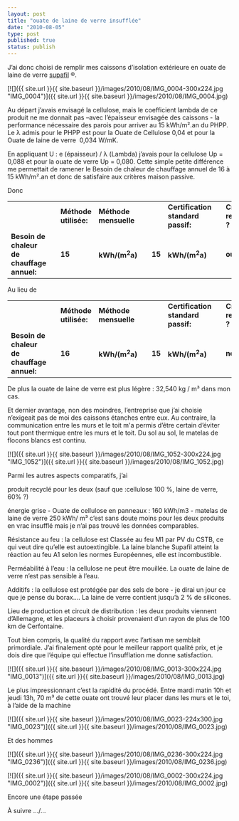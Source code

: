 ```yaml
---
layout: post
title: "ouate de laine de verre insufflée"
date: "2010-08-05"
type: post
published: true
status: publish
---
```


J’ai donc choisi de remplir mes caissons d’isolation extérieure en ouate de laine de verre [supafil](http://www.knauf.be/Supafil_news_FR.htm) ®.

[![]({{ site.url }}{{ site.baseurl }}/images/2010/08/IMG_0004-300x224.jpg "IMG_0004")]({{ site.url }}{{ site.baseurl }}/images/2010/08/IMG_0004.jpg)

Au départ j’avais envisagé la cellulose, mais le coefficient lambda de ce produit ne me donnait pas –avec l’épaisseur envisagée des caissons - la performance nécessaire des parois pour arriver au 15 kWh/m².an du PHPP. Le λ admis pour le PHPP est pour la Ouate de Cellulose 0,04 et pour la Ouate de laine de verre  0,034 W/mK.

En appliquant U : e (épaisseur) / λ (Lambda) j’avais pour la cellulose Up = 0,088 et pour la ouate de verre Up = 0,080. Cette simple petite différence me permettait de ramener le Besoin de chaleur de chauffage annuel de 16 à 15 kWh/m².an et donc de satisfaire aux critères maison passive.

Donc

<table border="0" cellspacing="0" cellpadding="0" width="100%"><tbody><tr><td width="28%"></td><td width="1%"></td><td width="13%"><strong>Méthode utilisée:</strong></td><td width="19%"><strong>Méthode mensuelle</strong></td><td width="1%"></td><td width="4%" valign="bottom"></td><td width="17%"><strong>Certification standard passif:</strong></td><td width="1%" valign="bottom"></td><td width="10%"><strong>Critères respectés ?</strong></td></tr><tr><td width="28%"><strong>Besoin de chaleur de chauffage annuel:</strong></td><td width="1%"></td><td width="13%"><strong>15</strong></td><td width="19%"><strong>kWh/(m<sup>2</sup>a)</strong></td><td width="1%"></td><td width="4%"><strong>15</strong></td><td width="17%"><strong>kWh/(m<sup>2</sup>a)</strong></td><td width="1%"></td><td width="10%"><strong>oui</strong></td></tr></tbody></table>

Au lieu de

<table border="0" cellspacing="0" cellpadding="0" width="100%"><tbody><tr><td width="28%"></td><td width="1%"></td><td width="13%"><strong>Méthode utilisée:</strong></td><td width="19%"><strong>Méthode mensuelle</strong></td><td width="1%"></td><td width="4%" valign="bottom"></td><td width="17%"><strong>Certification standard passif:</strong></td><td width="1%" valign="bottom"></td><td width="10%"><strong>Critères respectés ?</strong></td></tr><tr><td width="28%"><strong>Besoin de chaleur de chauffage annuel:</strong></td><td width="1%"></td><td width="13%"><strong>16</strong></td><td width="19%"><strong>kWh/(m<sup>2</sup>a)</strong></td><td width="1%"></td><td width="4%"><strong>15</strong></td><td width="17%"><strong>kWh/(m<sup>2</sup>a)</strong></td><td width="1%"></td><td width="10%"><strong>non</strong></td></tr></tbody></table>

De plus la ouate de laine de verre est plus légère : 32,540 kg / m³ dans mon cas.

Et dernier avantage, non des moindres, l’entreprise que j’ai choisie n’exigeait pas de moi des caissons étanches entre eux. Au contraire, la communication entre les murs et le toit m'a permis d’être certain d’éviter tout pont thermique entre les murs et le toit. Du sol au sol, le matelas de flocons blancs est continu.

[![]({{ site.url }}{{ site.baseurl }}/images/2010/08/IMG_1052-300x224.jpg "IMG_1052")]({{ site.url }}{{ site.baseurl }}/images/2010/08/IMG_1052.jpg)

Parmi les autres aspects comparatifs, j’ai

produit recyclé pour les deux (sauf que :cellulose 100 %, laine de verre, 60% ?)

énergie grise - Ouate de cellulose en panneaux : 160 kWh/m3 - matelas de laine de verre 250 kWh/ m³ c’est sans doute moins pour les deux produits en vrac insufflé mais je n’ai pas trouvé les données comparables.

Résistance au feu : la cellulose est Classée au feu M1 par PV du CSTB, ce qui veut dire qu’elle est autoextingible. La laine blanche Supafil atteint la réaction au feu A1 selon les normes Européennes, elle est incombustible.

Perméabilité à l’eau : la cellulose ne peut être mouillée. La ouate de laine de verre n’est pas sensible à l’eau.

Additifs : la cellulose est protégée par des sels de bore - je dirai un jour ce que je pense du borax…. La laine de verre contient jusqu’à 2 % de silicones.

Lieu de production et circuit de distribution : les deux produits viennent d’Allemagne, et les placeurs à choisir provenaient d’un rayon de plus de 100 km de Cerfontaine.

Tout bien compris, la qualité du rapport avec l’artisan me semblait primordiale. J’ai finalement opté pour le meilleur rapport qualité prix, et je dois dire que l’équipe qui effectue l’insufflation me donne satisfaction.

[![]({{ site.url }}{{ site.baseurl }}/images/2010/08/IMG_0013-300x224.jpg "IMG_0013")]({{ site.url }}{{ site.baseurl }}/images/2010/08/IMG_0013.jpg)

Le plus impressionnant c’est la rapidité du procédé. Entre mardi matin 10h et jeudi 13h, 70 m³ de cette ouate ont trouvé leur placer dans les murs et le toi, à l’aide de la machine

[![]({{ site.url }}{{ site.baseurl }}/images/2010/08/IMG_0023-224x300.jpg "IMG_0023")]({{ site.url }}{{ site.baseurl }}/images/2010/08/IMG_0023.jpg)

Et des hommes

[![]({{ site.url }}{{ site.baseurl }}/images/2010/08/IMG_0236-300x224.jpg "IMG_0236")]({{ site.url }}{{ site.baseurl }}/images/2010/08/IMG_0236.jpg)

[![]({{ site.url }}{{ site.baseurl }}/images/2010/08/IMG_0002-300x224.jpg "IMG_0002")]({{ site.url }}{{ site.baseurl }}/images/2010/08/IMG_0002.jpg)

Encore une étape passée

À suivre …/…
